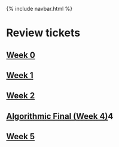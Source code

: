 {% include navbar.html %}

# Review tickets

## [Week 0](https://github.com/CalrethonOfMirkwood/tri3CSPPortfolio/issues/1)
## [Week 1](https://github.com/CalrethonOfMirkwood/tri3CSPPortfolio/issues/2)
## [Week 2](https://github.com/CalrethonOfMirkwood/tri3CSPPortfolio/issues/3)
## [Algorithmic Final (Week 4)](https://github.com/CalrethonOfMirkwood/tri3CSPPortfolio/issues/)4
## [Week 5](https://github.com/CalrethonOfMirkwood/tri3CSPPortfolio/issues/5)
